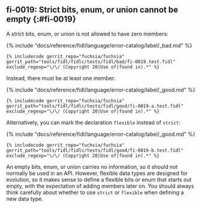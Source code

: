 ## fi-0019: Strict bits, enum, or union cannot be empty {:#fi-0019}

A strict bits, enum, or union is not allowed to have zero members:

{% include "docs/reference/fidl/language/error-catalog/label/_bad.md" %}

```fidl
{% includecode gerrit_repo="fuchsia/fuchsia" gerrit_path="tools/fidl/fidlc/tests/fidl/bad/fi-0019.test.fidl" exclude_regexp="\/\/ (Copyright 20|Use of|found in).*" %}
```

Instead, there must be at least one member:

{% include "docs/reference/fidl/language/error-catalog/label/_good.md" %}

```fidl
{% includecode gerrit_repo="fuchsia/fuchsia" gerrit_path="tools/fidl/fidlc/tests/fidl/good/fi-0019-a.test.fidl" exclude_regexp="\/\/ (Copyright 20|Use of|found in).*" %}
```

Alternatively, you can mark the declaration `flexible` instead of `strict`:

{% include "docs/reference/fidl/language/error-catalog/label/_good.md" %}

```fidl
{% includecode gerrit_repo="fuchsia/fuchsia" gerrit_path="tools/fidl/fidlc/tests/fidl/good/fi-0019-b.test.fidl" exclude_regexp="\/\/ (Copyright 20|Use of|found in).*" %}
```

An empty bits, enum, or union carries no information, so it should not normally
be used in an API. However, flexible data types are designed for evolution, so
it makes sense to define a flexible bits or enum that starts out empty, with the
expectation of adding members later on. You should always think carefully about
whether to use `strict` or `flexible` when defining a new data type.
